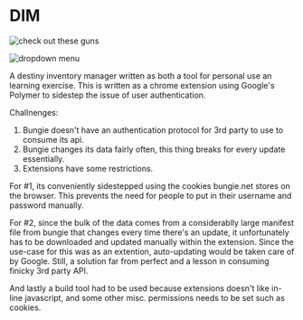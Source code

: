 # DIM

![check out these guns](https://flsyqa-sn3301.files.1drv.com/y3mLGSbIFYAiy0u-F8oYYDtv4uvSLfSd7cA7XsQRWA8gv2hSD2yVoMo7ICDNMuBrtDSf8Fvw557UMNpDxGmilk80Z0FPiVXj-foGK3Z32z27KO5gjCCG-JnUHGkqNio5Zmmqu-_3jB188O16iBmACyLeeGTf0_7ZbBN2CUNUHDn81o?width=2560&height=1600&cropmode=none)

![dropdown menu](https://fluxhw-sn3301.files.1drv.com/y3mNfyayP0pASXAUxenf5GS32u92uhty4hY7-MZ8HaJVRoYvjsXSaIT-6Db13sL5ntILyrmMv4wwqzUbbqDky0XBVrFcS8Q19bl9wzmrYrfn4hP_gTmZQH6d4d2JAe9b69sZlwssSQwen3fFKCMb-VqARKEywlPnJGrwb0gYaD3UZ4?width=2560&height=1600&cropmode=none)

A destiny inventory manager written as both a tool for personal use an learning exercise. This is written as a chrome extension using Google's Polymer to sidestep the issue of user authentication.

Challnenges:

1. Bungie doesn't have an authentication protocol for 3rd party to use to consume its api.
2. Bungie changes its data fairly often, this thing breaks for every update essentially.
3. Extensions have some restrictions.

For #1, its conveniently sidestepped using the cookies bungie.net stores on the browser. This prevents the need for people to put in their username and password manually.

For #2, since the bulk of the data comes from a considerablly large manifest file from bungie that changes every time there's an update, it unfortunately has to be downloaded and updated manually within the extension. Since the use-case for this was as an extention, auto-updating would be taken care of by Google. Still, a solution far from perfect and a lesson in consuming finicky 3rd party API.

And lastly a build tool had to be used because extensions doesn't like in-line javascript, and some other misc. permissions needs to be set such as cookies.
